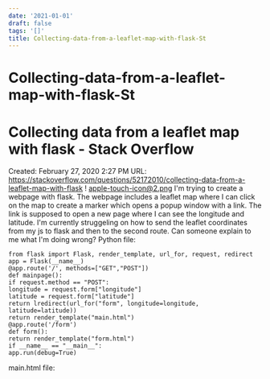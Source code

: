 ```yaml
---
date: '2021-01-01'
draft: false
tags: '[]'
title: Collecting-data-from-a-leaflet-map-with-flask-St
---
```


# Collecting-data-from-a-leaflet-map-with-flask-St

# Collecting data from a leaflet map with flask - Stack Overflow
Created: February 27, 2020 2:27 PM
URL: https://stackoverflow.com/questions/52172010/collecting-data-from-a-leaflet-map-with-flask
!
[apple-touch-icon@2.png](Collecting%20data%20from%20a%20leaflet%20map%20with%20flask%20-%20St%20e9cb5ecdccdb4285b34f8c2c98711b48/apple-touch-icon2.png)
I'm trying to create a webpage with flask.
The webpage includes a leaflet map where I can click on the map to create a marker which opens a popup window with a link.
The link is supposed to open a new page where I can see the longitude and latitude.
I'm currently struggeling on how to send the leaflet coordinates from my js to flask and then to the second route.
Can someone explain to me what I'm doing wrong?
Python file:
```
from flask import Flask, render_template, url_for, request, redirect
app = Flask(__name__)
@app.route('/', methods=["GET","POST"])
def mainpage():
if request.method == "POST":
longitude = request.form["longitude"]
latitude = request.form["latitude"]
return lredirect(url_for("form", longitude=longitude, latitude=latitude))
return render_template("main.html")
@app.route('/form')
def form():
return render_template("form.html")
if __name__ == "__main__":
app.run(debug=True)
```
main.html file:
```

